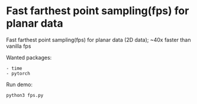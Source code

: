 # Fast farthest point sampling(fps) for planar data
Fast farthest point sampling(fps) for planar data (2D data); ~40x faster than vanilla fps

Wanted packages:
```
- time
- pytorch
```

Run demo:
```
python3 fps.py
```
